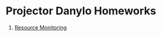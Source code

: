 # Projector Danylo Homeworks

1. [Resource Monitoring](https://github.com/Soures888/prjct_homeworks/tree/main/resource_monitoring)